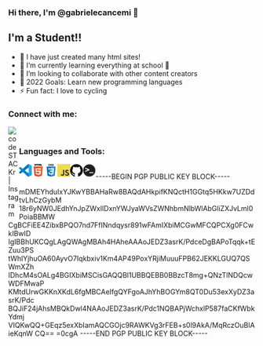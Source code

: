 ### Hi there, I'm @gabrielecancemi 👋 


## I'm a Student!!

- 🔭 I have just created many html sites!
- 🌱 I’m currently learning everything at school 🤣
- 👯 I’m looking to collaborate with other content creators
- 🥅 2022 Goals: Learn new programming languages
- ⚡ Fun fact: I love to cycling

### Connect with me:

[<img align="left" alt="codeSTACKr | Instagram" width="22px" src="https://cdn.jsdelivr.net/npm/simple-icons@v3/icons/instagram.svg" />][instagram]

<br />

### Languages and Tools:

<img align="left" alt="Visual Studio Code" width="26px" src="https://raw.githubusercontent.com/github/explore/80688e429a7d4ef2fca1e82350fe8e3517d3494d/topics/visual-studio-code/visual-studio-code.png" />
<img align="left" alt="HTML5" width="26px" src="https://raw.githubusercontent.com/github/explore/80688e429a7d4ef2fca1e82350fe8e3517d3494d/topics/html/html.png" />
<img align="left" alt="CSS3" width="26px" src="https://raw.githubusercontent.com/github/explore/80688e429a7d4ef2fca1e82350fe8e3517d3494d/topics/css/css.png" />
<img align="left" alt="JavaScript" width="26px" src="https://raw.githubusercontent.com/github/explore/80688e429a7d4ef2fca1e82350fe8e3517d3494d/topics/javascript/javascript.png" />
<img align="left" alt="GitHub" width="26px" src="https://raw.githubusercontent.com/github/explore/78df643247d429f6cc873026c0622819ad797942/topics/github/github.png" />
<img align="left" alt="Terminal" width="26px" src="https://raw.githubusercontent.com/github/explore/80688e429a7d4ef2fca1e82350fe8e3517d3494d/topics/terminal/terminal.png" />


[instagram]: https://instagram.com/gabri_canci

<BR/>
-----BEGIN PGP PUBLIC KEY BLOCK-----

mDMEYhduIxYJKwYBBAHaRw8BAQdAHkpifKNQctH1GGtq5HKkw7UZDdtvLhCzGybM
18r6yNW0JEdhYnJpZWxlIDxnYWJyaWVsZWNhbmNlbWlAbGliZXJvLml0PoiaBBMW
CgBCFiEE4ZibxBPQO7nd7FfINndqysr891wFAmIXbiMCGwMFCQPCXg0FCwkIBwID
IgIBBhUKCQgLAgQWAgMBAh4HAheAAAoJEDZ3asrK/PdceDgBAPoTqqk+tEZuu3PS
tWhlYjhuOA60AyvO7Iqkbxiv1Km4AP49PoxYRjiMuuuFPB62JEKKLGUQ7QSWmXZh
IDhcM4sOALg4BGIXbiMSCisGAQQBl1UBBQEBB0BBzcT8mg+QNzTlNDQcwWDFMwaP
KMtdUrwGKKnXKdL6fgMBCAeIfgQYFgoAJhYhBOGYm8QT0Du53exXyDZ3asrK/Pdc
BQJiF24jAhsMBQkDwl4NAAoJEDZ3asrK/Pdc1NQBAPjWchxlP587faCKfWbkYdmj
VIQKwQQ+GEqz5exXbIamAQCGOjc9RAWKVg3rFEB+s0l9AkA/MqRczOuBlAieKqnW
CQ==
=0cgA
-----END PGP PUBLIC KEY BLOCK-----

